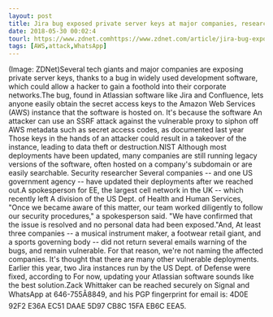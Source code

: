 ```yaml
---
layout: post
title: Jira bug exposed private server keys at major companies, researcher finds
date: 2018-05-30 00:02:4
tourl: https://www.zdnet.comhttps://www.zdnet.com/article/jira-bug-exposed-private-server-keys-at-major-companies-researcher-finds/
tags: [AWS,attack,WhatsApp]
---
```

(Image: ZDNet)Several tech giants and major companies are exposing private server keys, thanks to a bug in widely used development software, which could allow a hacker to gain a foothold into their corporate networks.The bug, found in Atlassian software like Jira and Confluence, lets anyone easily obtain the secret access keys to the Amazon Web Services (AWS) instance that the software is hosted on. It's because the software An attacker can use an SSRF attack against the vulnerable proxy to siphon off AWS metadata such as secret access codes, as documented last year Those keys in the hands of an attacker could result in a takeover of the instance, leading to data theft or destruction.NIST Although most deployments have been updated, many companies are still running legacy versions of the software, often hosted on a company's subdomain or are easily searchable. Security researcher Several companies -- and one US government agency -- have updated their deployments after we reached out.A spokesperson for EE, the largest cell network in the UK -- which recently left A division of the US Dept. of Health and Human Services, "Once we became aware of this matter, our team worked diligently to follow our security procedures," a spokesperson said. "We have confirmed that the issue is resolved and no personal data had been exposed."And, At least three companies -- a musical instrument maker, a footwear retail giant, and a sports governing body -- did not return several emails warning of the bugs, and remain vulnerable. For that reason, we're not naming the affected companies. It's thought that there are many other vulnerable deployments. Earlier this year, two Jira instances run by the US Dept. of Defense were fixed, according to For now, updating your Atlassian software sounds like the best solution.Zack Whittaker can be reached securely on Signal and WhatsApp at 646-755Â8849, and his PGP fingerprint for email is: 4D0E 92F2 E36A EC51 DAAE 5D97 CB8C 15FA EB6C EEA5.